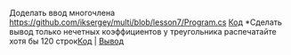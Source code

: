 Доделать ввод многочлена https://github.com/iksergey/multi/blob/lesson7/Program.cs [Код](task/Program.cs)
*Сделать вывод только нечетных коэффициентов у треугольника распечатайте хотя бы 120 строк[Код](task2/Program.cs) | [Вывод](task2/120%D1%81%D1%82%D1%80%D0%BE%D0%BA.png)